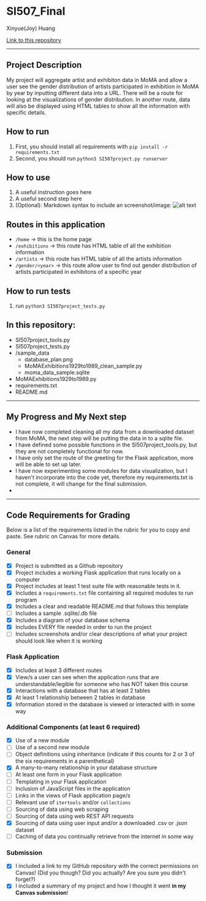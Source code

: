# SI507_Final

Xinyue(Joy) Huang

[Link to this repository](https://github.com/heybigjoy/SI507_Final)

---

## Project Description

My project will aggregate artist and exhibiton data in MoMA and allow a user see the gender distribution of artists participated in exhibition in MoMA by year by inputting different data into a URL. There will be a route for looking at the visualizations of gender distribution. In another route, data will also be displayed using HTML tables to show all the information with specific details.

## How to run

1. First, you should install all requirements with `pip install -r requirements.txt`
2. Second, you should run `python3 SI507project.py runserver`

## How to use

1. A useful instruction goes here
2. A useful second step here
3. (Optional): Markdown syntax to include an screenshot/image: ![alt text](image.jpg)

## Routes in this application
- `/home` -> this is the home page
- `/exhibitions` -> this route has HTML table of all the exhibition information
- `/artists` -> this route has HTML table of all the artists information
- `/gender/<year>` -> this route allow user to find out gender distribution of artists participated in exhibitons of a specific year

## How to run tests
1. run `python3 SI507project_tests.py`

## In this repository:
- SI507project_tools.py
- SI507project_tests.py
- /sample_data
  - database_plan.png
  - MoMAExhibitions1929to1989_clean_sample.py
  - moma_data_sample.sqlite
- MoMAExhibitions1929to1989.py
- requirements.txt
- README.md

---
## My Progress and My Next step
- I have now completed cleaning all my data from a downloaded dataset from MoMA, the next step will be putting the data in to a sqlite file.
- I have defined some possible functions in the SI507project_tools.py, but they are not completely functional for now.
- I have only set the route of the greeting for the Flask application, more will be able to set up later.
- I have now experimenting some modules for data visualization, but I haven't incorporate into the code yet, therefore my requirements.txt is not complete, it will change for the final submission.
-



---
## Code Requirements for Grading
Below is a list of the requirements listed in the rubric for you to copy and paste.  See rubric on Canvas for more details.

### General
- [x] Project is submitted as a Github repository
- [x] Project includes a working Flask application that runs locally on a computer
- [x] Project includes at least 1 test suite file with reasonable tests in it.
- [x] Includes a `requirements.txt` file containing all required modules to run program
- [x] Includes a clear and readable README.md that follows this template
- [ ] Includes a sample .sqlite/.db file
- [x] Includes a diagram of your database schema
- [x] Includes EVERY file needed in order to run the project
- [ ] Includes screenshots and/or clear descriptions of what your project should look like when it is working

### Flask Application
- [x] Includes at least 3 different routes
- [x] View/s a user can see when the application runs that are understandable/legible for someone who has NOT taken this course
- [x] Interactions with a database that has at least 2 tables
- [x] At least 1 relationship between 2 tables in database
- [x] Information stored in the database is viewed or interacted with in some way

### Additional Components (at least 6 required)
- [x] Use of a new module
- [ ] Use of a second new module
- [ ] Object definitions using inheritance (indicate if this counts for 2 or 3 of the six requirements in a parenthetical)
- [x] A many-to-many relationship in your database structure
- [ ] At least one form in your Flask application
- [ ] Templating in your Flask application
- [ ] Inclusion of JavaScript files in the application
- [ ] Links in the views of Flask application page/s
- [ ] Relevant use of `itertools` and/or `collections`
- [ ] Sourcing of data using web scraping
- [ ] Sourcing of data using web REST API requests
- [x] Sourcing of data using user input and/or a downloaded .csv or .json dataset
- [ ] Caching of data you continually retrieve from the internet in some way

### Submission
- [x] I included a link to my GitHub repository with the correct permissions on Canvas! (Did you though? Did you actually? Are you sure you didn't forget?)
- [x] I included a summary of my project and how I thought it went **in my Canvas submission**!
